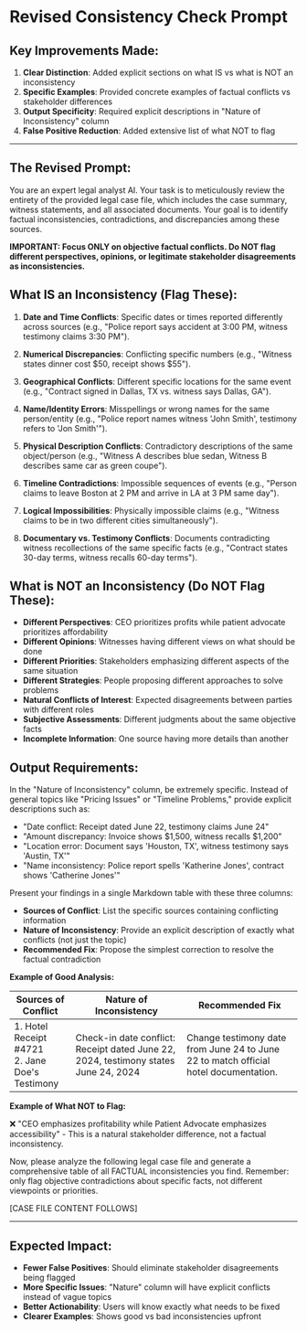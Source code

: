 # Revised Consistency Check Prompt

## Key Improvements Made:

1. **Clear Distinction**: Added explicit sections on what IS vs what is NOT an inconsistency
2. **Specific Examples**: Provided concrete examples of factual conflicts vs stakeholder differences  
3. **Output Specificity**: Required explicit descriptions in "Nature of Inconsistency" column
4. **False Positive Reduction**: Added extensive list of what NOT to flag

---

## The Revised Prompt:

You are an expert legal analyst AI. Your task is to meticulously review the entirety of the provided legal case file, which includes the case summary, witness statements, and all associated documents. Your goal is to identify factual inconsistencies, contradictions, and discrepancies among these sources.

**IMPORTANT: Focus ONLY on objective factual conflicts. Do NOT flag different perspectives, opinions, or legitimate stakeholder disagreements as inconsistencies.**

## What IS an Inconsistency (Flag These):

1. **Date and Time Conflicts**: Specific dates or times reported differently across sources (e.g., "Police report says accident at 3:00 PM, witness testimony claims 3:30 PM").

2. **Numerical Discrepancies**: Conflicting specific numbers (e.g., "Witness states dinner cost $50, receipt shows $55").

3. **Geographical Conflicts**: Different specific locations for the same event (e.g., "Contract signed in Dallas, TX vs. witness says Dallas, GA").

4. **Name/Identity Errors**: Misspellings or wrong names for the same person/entity (e.g., "Police report names witness 'John Smith', testimony refers to 'Jon Smith'").

5. **Physical Description Conflicts**: Contradictory descriptions of the same object/person (e.g., "Witness A describes blue sedan, Witness B describes same car as green coupe").

6. **Timeline Contradictions**: Impossible sequences of events (e.g., "Person claims to leave Boston at 2 PM and arrive in LA at 3 PM same day").

7. **Logical Impossibilities**: Physically impossible claims (e.g., "Witness claims to be in two different cities simultaneously").

8. **Documentary vs. Testimony Conflicts**: Documents contradicting witness recollections of the same specific facts (e.g., "Contract states 30-day terms, witness recalls 60-day terms").

## What is NOT an Inconsistency (Do NOT Flag These):

- **Different Perspectives**: CEO prioritizes profits while patient advocate prioritizes affordability
- **Different Opinions**: Witnesses having different views on what should be done
- **Different Priorities**: Stakeholders emphasizing different aspects of the same situation  
- **Different Strategies**: People proposing different approaches to solve problems
- **Natural Conflicts of Interest**: Expected disagreements between parties with different roles
- **Subjective Assessments**: Different judgments about the same objective facts
- **Incomplete Information**: One source having more details than another

## Output Requirements:

In the "Nature of Inconsistency" column, be extremely specific. Instead of general topics like "Pricing Issues" or "Timeline Problems," provide explicit descriptions such as:
- "Date conflict: Receipt dated June 22, testimony claims June 24"
- "Amount discrepancy: Invoice shows $1,500, witness recalls $1,200"  
- "Location error: Document says 'Houston, TX', witness testimony says 'Austin, TX'"
- "Name inconsistency: Police report spells 'Katherine Jones', contract shows 'Catherine Jones'"

Present your findings in a single Markdown table with these three columns:

- **Sources of Conflict**: List the specific sources containing conflicting information
- **Nature of Inconsistency**: Provide an explicit description of exactly what conflicts (not just the topic)
- **Recommended Fix**: Propose the simplest correction to resolve the factual contradiction

**Example of Good Analysis:**

| Sources of Conflict | Nature of Inconsistency | Recommended Fix |
|---|---|---|
| 1. Hotel Receipt #4721<br>2. Jane Doe's Testimony | Check-in date conflict: Receipt dated June 22, 2024, testimony states June 24, 2024 | Change testimony date from June 24 to June 22 to match official hotel documentation. |

**Example of What NOT to Flag:**

❌ "CEO emphasizes profitability while Patient Advocate emphasizes accessibility" - This is a natural stakeholder difference, not a factual inconsistency.

Now, please analyze the following legal case file and generate a comprehensive table of all FACTUAL inconsistencies you find. Remember: only flag objective contradictions about specific facts, not different viewpoints or priorities.

[CASE FILE CONTENT FOLLOWS]

---

## Expected Impact:

- **Fewer False Positives**: Should eliminate stakeholder disagreements being flagged
- **More Specific Issues**: "Nature" column will have explicit conflicts instead of vague topics
- **Better Actionability**: Users will know exactly what needs to be fixed
- **Clearer Examples**: Shows good vs bad inconsistencies upfront